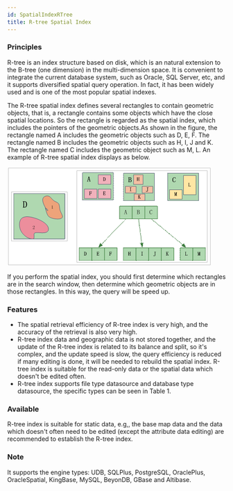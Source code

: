 ```yaml
---
id: SpatialIndexRTree
title: R-tree Spatial Index  
---  
```

### Principles

R-tree is an index structure based on disk, which is an natural extension to the B-tree (one dimension) in the multi-dimension space. It is convenient to integrate the current database system, such as Oracle, SQL Server, etc, and it supports diversified spatial query operation. In fact, it has been widely used and is one of the most popular spatial indexes.

The R-tree spatial index defines several rectangles to contain geometric objects, that is, a rectangle contains some objects which have the close spatial locations. So the rectangle is regarded as the spatial index, which includes the pointers of the geometric objects.As shown in the figure, the rectangle named A includes the geometric objects such as D, E, F. The rectangle named B includes the geometric objects such as H, I, J and K. The rectangle named C includes the geometric object such as M, L. An example of R-tree spatial index displays as below.

![](img/Rtree.png)  
  
If you perform the spatial index, you should first determine which rectangles are in the search window, then determine which geometric objects are in those rectangles. In this way, the query will be speed up.

### Features

* The spatial retrieval efficiency of R-tree index is very high, and the accuracy of the retrieval is also very high.
* R-tree index data and geographic data is not stored together, and the update of the R-tree index is related to its balance and split, so it's complex, and the update speed is slow, the query efficiency is reduced if many editing is done, it will be needed to rebuild the spatial index. R-tree index is suitable for the read-only data or the spatial data which doesn't be edited often.
* R-tree index supports file type datasource and database type datasource, the specific types can be seen in Table 1.

### Available

R-tree index is suitable for static data, e.g,, the base map data and the data which doesn't often need to be edited (except the attribute data editing) are recommended to establish the R-tree index.

###  Note

It supports the engine types: UDB, SQLPlus, PostgreSQL, OraclePlus, OracleSpatial, KingBase, MySQL, BeyonDB, GBase and Altibase.

